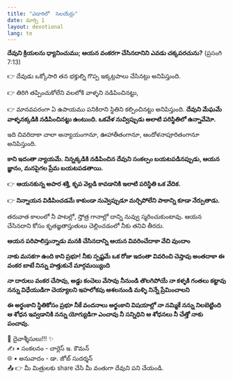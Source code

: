 ```yaml
---
title: "ఎడారిలో  సెలయేర్లు"
date: మార్చి 1
layout: devotional
lang: te
---
```



 **దేవుని క్రియలను ధ్యానించుము; ఆయన వంకరగా చేసినదానిని ఎవడు చక్కపరచును?** 
  (ప్రసంగి 7:13)

👉 దేవుడు ఒక్కోసారి తన భక్తుల్ని గొప్ప ఇక్కట్లపాలు చేసినట్లు అనిపిస్తుంది. 

👉 తిరిగి తప్పించుకోలేని వలలోకి వాళ్ళని నడిపించినట్టు, 

👉 మానవపరంగా ఏ ఉపాయము పనికిరాని స్థితిని కల్పించినట్టు అనిపిస్తుంది. **దేవుని మేఘమే  వాళ్ళనక్కడికి నడిపించినట్టు ఉంటుంది. ఒకవేళ నువ్విప్పుడు అలాటి పరిస్థితిలో ఉన్నావేమో.**

ఇది చివరిదాకా చాలా అన్యాయంగానూ, ఊహాతీతంగానూ, ఆందోళనాపూరితంగానూ అనిపిస్తుంది. 

**కాని ఇదంతా న్యాయమే. నిన్నక్కడికి నడిపించిన దేవుని సంకల్పం బయటపడినప్పుడు, ఆయన జ్ఞానం, మనపైగల ప్రేమ బయటపడతాయి.**

👉 **ఆయనకున్న అపార శక్తి, కృప వెల్లడి కావడానికి ఇలాటి పరిస్థితి ఒక వేదిక.**

👉 **నిన్నాయన విడిపించడమే కాకుండా నువ్వెప్పుడూ మర్చిపోలేని పాఠాన్ని కూడా నేర్పుతాడు.**

 తరువాత కాలంలో నీ పాటల్లో, స్తోత్ర గానాల్లో దాన్ని నువ్వు స్మరించుకుంటావు. ఆయన చేసినదాని కోసం కృతజ్ఞతాస్తుతులు చెల్లించడంలో నీకు తనివి తీరదు.

**ఆయన పరిపాలిస్తున్నాడు మనకి చేసినదాన్ని ఆయన వివరించేదాకా వేచి వుందాం**

**నాకు మసకగా ఉంది కాని ప్రభూ! నీకు స్పష్టమే ఒక రోజు ఇదంతా వివరించి చెప్తావు అంతదాకా ఈ వంకర బాటే నిన్ను హత్తుకునే మార్గమయ్యింది**

**నా దారులు వంకర చేసావు, అడ్డు కంచెలు వేసావు నీనుండి తొలగిపోయే నా కళ్ళకి గంతలు కట్టావు నన్ను విధేయుడిగా చెయ్యాలని ఇహలోకపు ఆశలనుండి మళ్ళి నిన్నే ప్రేమించాలని**

**ఈ అర్థంకాని స్థితికోసం ప్రభూ నీకే వందనాలు అర్థంకాని విషయాల్లో నా నమ్మికే నన్ను నిలబెట్టింది ఆ శోధన ఇవ్వడానికి నన్ను యోగ్యుడిగా ఎంచావు నీ సన్నిధిని ఆ శోధనలు నీ చేత్తో నాకు పంచావు.**

<div class="blessing">🙏 <span class="bless-text">దైవాశ్శీసులు!!!</span> ✨</div>

<div class="credit">✍️ <span class="credit-text">▪ సంకలనం - చార్లెస్ ఇ. కౌమన్</span></div>
<div class="credit">🌐 <span class="credit-text">▪ అనువాదం - డా. జోబ్ సుదర్శన్</span></div>


<div class="share">📤 👉 <span class="share-text">మీ మిత్రులకు share చేసి మీ వంతుగా దేవుని పని చేయండి.</span></div>
